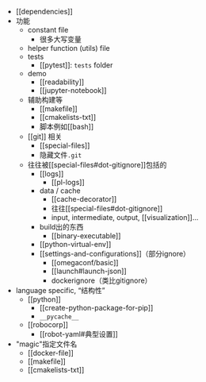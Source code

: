 - [[dependencies]]
- 功能
  - constant file
    - 很多大写变量
  - helper function (utils) file
  - tests
    - [[pytest]]: `tests` folder
  - demo
    - [[readability]]
    - [[jupyter-notebook]]
  - 辅助构建等
    - [[makefile]]
    - [[cmakelists-txt]]
    - 脚本例如[[bash]]
  - [[git]] 相关
    - [[special-files]]
    - 隐藏文件`.git`
  - 往往被[[special-files#dot-gitignore]]包括的
    - [[logs]]
      - [[pl-logs]]
    - data / cache
      - [[cache-decorator]]
      - 往往[[special-files#dot-gitignore]]
      - input, intermediate, output, [[visualization]]...
    - build出的东西
      - [[binary-executable]]
    - [[python-virtual-env]]
    - [[settings-and-configurations]]（部分ignore）
      - [[omegaconf/basic]]
      - [[launch#launch-json]]
      - dockerignore（类比gitignore）
- language specific, “结构性”
  - [[python]]
    - [[create-python-package-for-pip]]
    - `__pycache__`
  - [[robocorp]]
    - [[robot-yaml#典型设置]]
- "magic"指定文件名
  - [[docker-file]]
  - [[makefile]]
  - [[cmakelists-txt]]